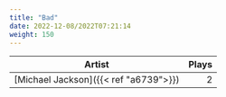 ```yaml
---
title: "Bad"
date: 2022-12-08/2022T07:21:14
weight: 150
---
```




 Artist | Plays 
----- | -----:
[Michael Jackson]({{< ref "a6739">}}) | 2
